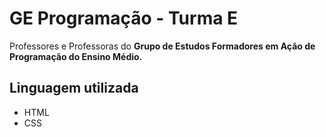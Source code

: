 # GE Programação - Turma E

Professores e Professoras do **Grupo de Estudos Formadores em Ação de Programação do Ensino Médio.**

## Linguagem utilizada 

- HTML
- CSS
